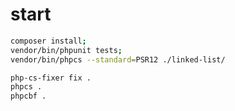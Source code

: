 # start
```bash
composer install;
vendor/bin/phpunit tests;
vendor/bin/phpcs --standard=PSR12 ./linked-list/
```

```bash
php-cs-fixer fix .
phpcs .
phpcbf .
```